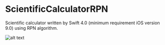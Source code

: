 # ScientificCalculatorRPN

Scientific calculator written by Swift 4.0 (minimum requirement iOS version 9.0) using RPN algorithm.

![alt text](https://lh3.googleusercontent.com/3edE6fGHilUML2TjV2gSx8DW0j1HUw1RiGzln-4398W9wKY8lD-Vm9z6IOVdpEQfv-VD28LoFyCPr3a6Ovs8PegYKLeWAIg-O-j0tgKIX8yKddrRvxSjp-MKjfMsOW_aZmu90TStnHAGsETZt6RrJa0uJwmS-iM5_WYdBy5x61tz9EyZnFQSeY1qEtYjq5mMwi6szq-JkQu_TgKftWOlCzxY4Mmwj04xawox51buzu__qQ7hnWpR6IaXpj2DK_gdMKkrvo9uLuWk00-6OZckW72Fo8xykzjbRwhmHtDAn_5n34bS8B8zfEvKW-b_ZaQXxAAgCy7NZKEHpHeL72dSn_6ZQy16d5mKAWPqtt9sryvgwpE0y50HQCH2NTB8JwsBOraFH57JLAK_oBOSuv-LxJ11nBtaIbWOxtHX23msolv_IRCRnlDvoMbsu1UyHdTWRegUIQnoNEGITosGZJyBkCZRNnakyMFCfjHPg7bduKXoEWuDJIMsNVr_XOeBCXelxq3SCl2alo4Yr_rNv6e2bH5_HI5ixaRseENQrjGnlRpO7AM6QtQH3hTxq0iWRMM4wPwdKaVY_rp3Y24Y8iaMA_764qOZoMuP0YZh0O8fUp19UVW8H4OG6q8D_aagobpzDB2-L-ccMNySaC4_7VYx2EughyfOCdiY=w652-h1160-no)

